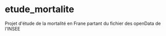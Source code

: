 # etude_mortalite
Projet d'étude de la mortalité en Frane partant du fichier des openData de l'INSEE
